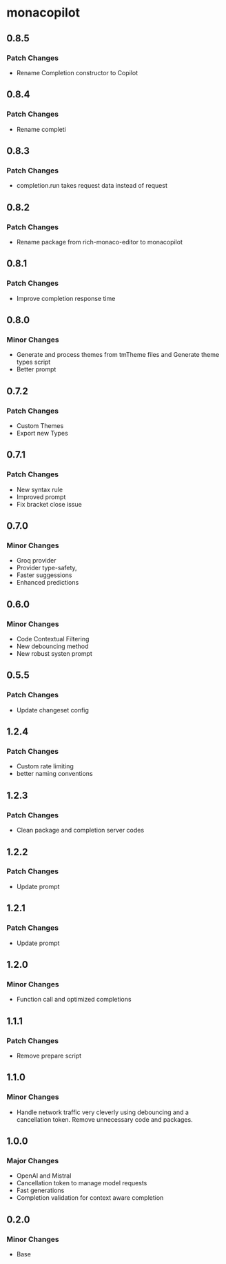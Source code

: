# monacopilot

## 0.8.5

### Patch Changes

- Rename Completion constructor to Copilot

## 0.8.4

### Patch Changes

- Rename completi

## 0.8.3

### Patch Changes

- completion.run takes request data instead of request

## 0.8.2

### Patch Changes

- Rename package from rich-monaco-editor to monacopilot

## 0.8.1

### Patch Changes

- Improve completion response time

## 0.8.0

### Minor Changes

- Generate and process themes from tmTheme files and Generate theme types script
- Better prompt

## 0.7.2

### Patch Changes

- Custom Themes
- Export new Types

## 0.7.1

### Patch Changes

- New syntax rule
- Improved prompt
- Fix bracket close issue

## 0.7.0

### Minor Changes

- Groq provider
- Provider type-safety,
- Faster suggessions
- Enhanced predictions

## 0.6.0

### Minor Changes

- Code Contextual Filtering
- New debouncing method
- New robust systen prompt

## 0.5.5

### Patch Changes

- Update changeset config

## 1.2.4

### Patch Changes

- Custom rate limiting
- better naming conventions

## 1.2.3

### Patch Changes

- Clean package and completion server codes

## 1.2.2

### Patch Changes

- Update prompt

## 1.2.1

### Patch Changes

- Update prompt

## 1.2.0

### Minor Changes

- Function call and optimized completions

## 1.1.1

### Patch Changes

- Remove prepare script

## 1.1.0

### Minor Changes

- Handle network traffic very cleverly using debouncing and a cancellation token. Remove unnecessary code and packages.

## 1.0.0

### Major Changes

- OpenAI and Mistral
- Cancellation token to manage model requests
- Fast generations
- Completion validation for context aware completion

## 0.2.0

### Minor Changes

- Base
